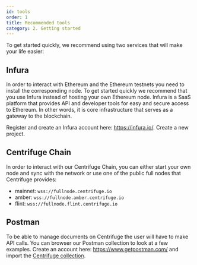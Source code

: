 ```yaml
---
id: tools
order: 1
title: Recommended tools
category: 2. Getting started
---
```


To get started quickly, we recommend using two services that will make your life easier:

## Infura
In order to interact with Ethereum and the Ethereum testnets you need to install the corresponding node. To get started quickly we recommend that you use Infura instead of hosting your own Ethereum node. Infura is a SaaS platform that provides API and developer tools for easy and secure access to Ethereum. In other words, it is core infrastructure that serves as a gateway to the blockchain. 

Register and create an Infura account here: https://infura.io/. Create a new project. 

## Centrifuge Chain 
In order to interact with our Centrifuge Chain, you can either start your own node and sync with the network or use one of the public full nodes that Centrifuge provides:
- mainnet: `wss://fullnode.centrifuge.io`
- amber: `wss://fullnode.amber.centrifuge.io`
- flint: `wss://fullnode.flint.centrifuge.io` 

## Postman
To be able to manage documents on Centrifuge the user will have to make API calls. You can browser our Postman collection to look at a few examples. Create an account here: https://www.getpostman.com/ and import the [Centrifuge collection](https://www.getpostman.com/collections/828cc6af5bc56642ba42).
